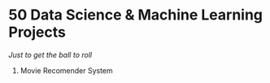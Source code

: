 # 50 Data Science & Machine Learning Projects
*Just to get the ball to roll*

1. Movie Recomender System